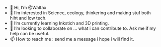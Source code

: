- 👋 Hi, I’m @Waltax
- 👀 I’m interested in Science, ecology, thinkering and making stuf both hiht and low tech.
- 🌱 I’m currently learning Inkstich and 3D printing.
- 💞️ I’m looking to collaborate on ... what i can contribute to. Ask me if my help can be useful.
- 📫 How to reach me : send me a message i hope i will find it. 

<!---
Waltax/Waltax is a ✨ special ✨ repository because its `README.md` (this file) appears on your GitHub profile.
You can click the Preview link to take a look at your changes.
--->
